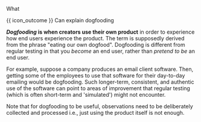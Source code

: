 <span id="title">What</span>

<span id="prereqs"></span>

<span id="outcomes">{{ icon_outcome }} Can explain dogfooding</span>

<div id="body">

**_Dogfooding_ is when creators use their own product** in order to experience how end users experience the product. The term is supposedly derived from the phrase "eating our own dogfood". Dogfooding is different from regular testing in that you _become_ an end user, rather than _pretend to be_ an end user.

For example, suppose a company produces an email client software. Then, getting some of the employees to use that software for their day-to-day emailing would be dogfooding. Such longer-term, consistent, and authentic use of the software can point to areas of improvement that regular testing (which is often short-term and 'simulated') might not encounter.

Note that for dogfooding to be useful, observations need to be deliberately collected and processed i.e., just using the product itself is not enough.

</div>

<div id="extras">
<include src="exercisesPanel.md" boilerplate/>
</div>
